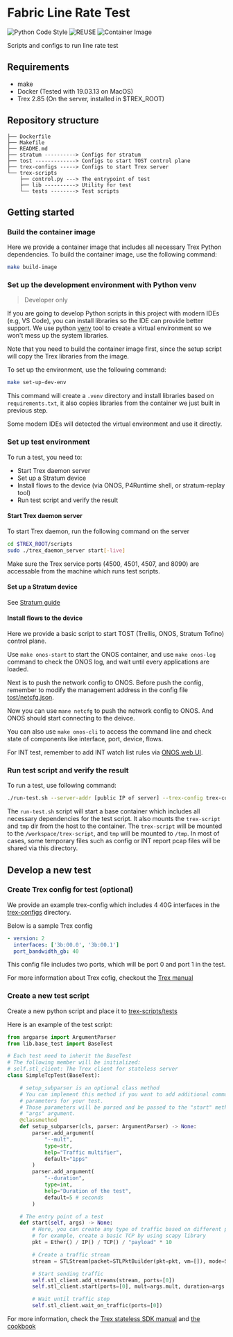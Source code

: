<!--
SPDX-FileCopyrightText: Copyright 2020-present Open Networking Foundation.
SPDX-License-Identifier: Apache-2.0
-->

# Fabric Line Rate Test

![Python Code Style](https://github.com/stratum/fabric-line-rate-test/workflows/Super%20Linter/badge.svg)
![REUSE](https://github.com/stratum/fabric-line-rate-test/workflows/REUSE/badge.svg)
![Container Image](https://github.com/stratum/fabric-line-rate-test/workflows/Container%20Image/badge.svg)

Scripts and configs to run line rate test

## Requirements

- make
- Docker (Tested with 19.03.13 on MacOS)
- Trex 2.85 (On the server, installed in $TREX_ROOT)

## Repository structure

```text
├── Dockerfile
├── Makefile
├── README.md
├── stratum ----------> Configs for stratum
├── tost -------------> Configs to start TOST control plane
├── trex-configs -----> Configs to start Trex server
└── trex-scripts
    ├── control.py ---> The entrypoint of test
    ├── lib ----------> Utility for test
    └── tests --------> Test scripts
```

## Getting started

### Build the container image

Here we provide a container image that includes all necessary Trex Python dependencies.
To build the container image, use the following command:

```bash
make build-image
```

### Set up the development environment with Python venv

> Developer only

If you are going to develop Python scripts in this project with
modern IDEs (e.g, VS Code), you can install libraries so the IDE can
provide better support.
We use python [venv][venv] tool to create a virtual environment so we won't
mess up the system libraries.

Note that you need to build the container image first, since the
setup script will copy the Trex libraries from the image.

To set up the environment, use the following command:

```bash
make set-up-dev-env
```

This command will create a `.venv` directory and install libraries based on `requirements.txt`,
it also copies libraries from the container we just built in previous step.

Some modern IDEs will detected the virtual environment and use it directly.

### Set up test environment

To run a test, you need to:

- Start Trex daemon server
- Set up a Stratum device
- Install flows to the device (via ONOS, P4Runtime shell, or stratum-replay tool)
- Run test script and verify the result

#### Start Trex daemon server

To start Trex daemon, run the following command on the server

```bash
cd $TREX_ROOT/scripts
sudo ./trex_daemon_server start[-live]
```

Make sure the Trex service ports (4500, 4501, 4507, and 8090) are accessable from
the machine which runs test scripts.

#### Set up a Stratum device

See [Stratum guide][stratum-guide]

#### Install flows to the device

Here we provide a basic script to start TOST (Trellis, ONOS, Stratum Tofino) control
plane.

Use `make onos-start` to start the ONOS container, and use `make onos-log` command to
check the ONOS log, and wait until every applications are loaded.

Next is to push the network config to ONOS. Before push the config, remember to modify
the management address in the config file [tost/netcfg.json](tost/netcfg.json).

Now you can use `mane netcfg` to push the network config to ONOS. And ONOS should start
connecting to the deivce.

You can also use `make onos-cli` to access the command line and check state of components
like interface, port, device, flows.

For INT test, remember to add INT watch list rules via [ONOS web UI](onos-ui).

### Run test script and verify the result

To run a test, use following command:

```bash
./run-test.sh --server-addr [public IP of server] --trex-config trex-configs/4-ports-with-l2.yaml port_shaping_rate
```

The `run-test.sh` script will start a base container which includes all necessary
dependencies for the test script. It also mounts the `trex-script` and `tmp` dir from
the host to the container.
The `trex-script` will be mounted to the `/workspace/trex-script`, and `tmp`
will be mounted to `/tmp`. In most of cases, some temporary files such as config or
INT report pcap files will be shared via this directory.

## Develop a new test

### Create Trex config for test (optional)

We provide an example trex-config which includes 4 40G interfaces in the
[trex-configs](trex-configs) directory.

Below is a sample Trex config

```yaml
- version: 2
  interfaces: ['3b:00.0', '3b:00.1']
  port_bandwidth_gb: 40
```

This config file includes two ports, which will be port 0 and port 1 in the test.

For more information about Trex cofig, checkout the [Trex manual][trex-manual]

### Create a new test script

Create a new python script and place it to [trex-scripts/tests](trex-scripts/tests)

Here is an example of the test script:

```python
from argparse import ArgumentParser
from lib.base_test import BaseTest

# Each test need to inherit the BaseTest
# The following member will be initialized:
# self.stl_client: The Trex client for stateless server
class SimpleTcpTest(BaseTest):

    # setup_subparser is an optional class method
    # You can implement this method if you want to add additional command line
    # parameters for your test.
    # Those parameters will be parsed and be passed to the "start" method below as
    # "args" argument.
    @classmethod
    def setup_subparser(cls, parser: ArgumentParser) -> None:
        parser.add_argument(
            "--mult",
            type=str,
            help="Traffic multifier",
            default="1pps"
        )
        parser.add_argument(
            "--duration",
            type=int,
            help="Duration of the test",
            default=5 # seconds
        )

    # The entry point of a test
    def start(self, args) -> None:
        # Here, you can create any type of traffic based on different packet type
        # for example, create a basic TCP by using scapy library
        pkt = Ether() / IP() / TCP() / "payload" * 10

        # Create a traffic stream
        stream = STLStream(packet=STLPktBuilder(pkt=pkt, vm=[]), mode=STLTXCont())

        # Start sending traffic
        self.stl_client.add_streams(stream, ports=[0])
        self.stl_client.start(ports=[0], mult=args.mult, duration=args.duration)

        # Wait until traffic stop
        self.stl_client.wait_on_traffic(ports=[0])
```

For more information, check the [Trex stateless SDK manual](trex-stateless-sdk) and
[the cookbook](trex-cookbook)

[trex-manual]: https://trex-tgn.cisco.com/trex/doc/trex_manual.html#_platform_yaml_cfg_argument
[venv]: https://docs.python.org/3.8/library/venv.html
[stratum-guide]: https://github.com/stratum/stratum/blob/master/stratum/hal/bin/barefoot/README.md
[onos-ui]: http://127.0.0.1:18181/onos/ui
[trex-stateless-sdk]: https://trex-tgn.cisco.com/trex/doc/cp_stl_docs/index.html
[trex-cookbook]: https://trex-tgn.cisco.com/trex/doc/trex_cookbook/index.html
